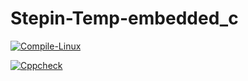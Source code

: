 # Stepin-Temp-embedded_c

[![Compile-Linux](https://github.com/satishrudru55555/Stepin-Temp-embedded_c/actions/workflows/Compile.yml/badge.svg)](https://github.com/satishrudru55555/Stepin-Temp-embedded_c/actions/workflows/Compile.yml)

[![Cppcheck](https://github.com/satishrudru55555/Stepin-Temp-embedded_c/actions/workflows/Codequality.yml/badge.svg)](https://github.com/satishrudru55555/Stepin-Temp-embedded_c/actions/workflows/Codequality.yml)
